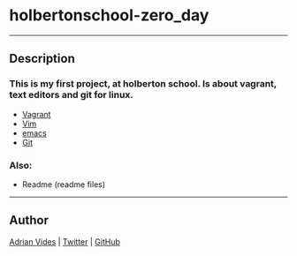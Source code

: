 # holbertonschool-zero_day
---
## Description
### This is my first project, at holberton school. Is about vagrant, text editors and git for linux.
- [Vagrant]
- [Vim]
- [emacs]
- [Git]

### Also:
- Readme (readme files)

---

## Author
[Adrian Vides] | [Twitter] | [GitHub]



[Vagrant]: <https://github.com/AdrianVides56/holbertonschool-zero_day/tree/master/0x00-vagrant>
[Vim]: <https://github.com/AdrianVides56/holbertonschool-zero_day/tree/master/0x02-vi>
[Emacs]: <https://github.com/AdrianVides56/holbertonschool-zero_day/tree/master/0x01-emacs>
[Git]: <https://github.com/AdrianVides56/holbertonschool-zero_day/tree/master/0x03-git>

[GitHub]: <https://github.com/AdrianVides56>
[Twitter]: <https://twitter.com/termi56661>
[Adrian Vides]: <https://www.linkedin.com/in/adrian-felipe-vides-jimenez-a201401b7> 
